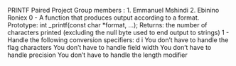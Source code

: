 PRINTF Paired Project
Group members : 1. Emmanuel Mshindi
		2. Ebinino Roniex
0 - A function that produces output according to a format.
	Prototype: int _printf(const char *format, ...);
	Returns: the number of characters printed (excluding
	the null byte used to end output to strings)
1 - Handle the following conversion specifiers:
	d
	i
	You don’t have to handle the flag characters
	You don’t have to handle field width
	You don’t have to handle precision
	You don’t have to handle the length modifier
